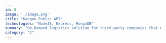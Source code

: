 ```yaml
---
id: 8
image: './image.png'
title: "Kangou Public API"
technologies: "NodeJS, Express, MongoDB"
summary: "On-Demand logistics solution for third-party companies that needed to deliver their products locally on the same day."
category: "2"
---
```

